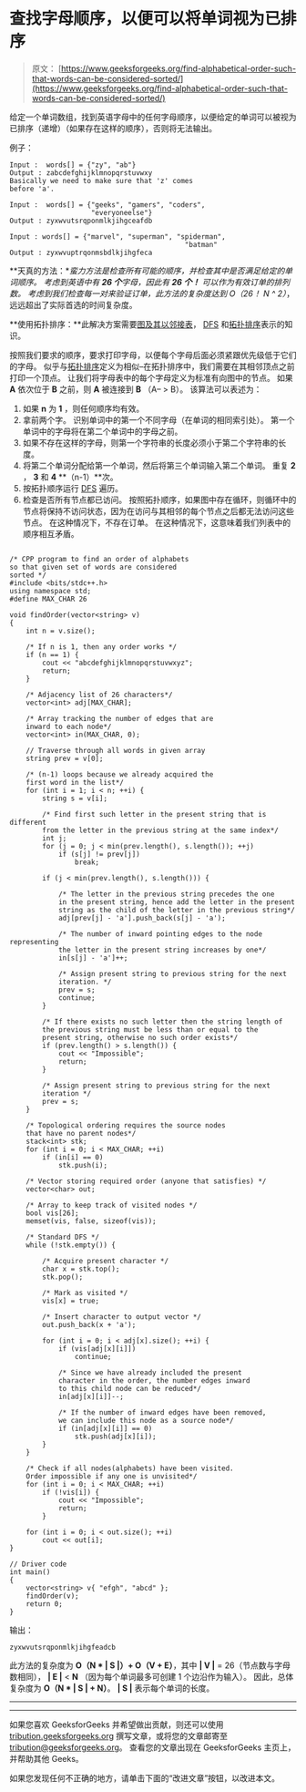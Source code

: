 # 查找字母顺序，以便可以将单词视为已排序

> 原文： [https://www.geeksforgeeks.org/find-alphabetical-order-such-that-words-can-be-considered-sorted/](https://www.geeksforgeeks.org/find-alphabetical-order-such-that-words-can-be-considered-sorted/)

给定一个单词数组，找到英语字母中的任何字母顺序，以便给定的单词可以被视为已排序（递增）（如果存在这样的顺序），否则将无法输出。

例子：

```
Input :  words[] = {"zy", "ab"}
Output : zabcdefghijklmnopqrstuvwxy
Basically we need to make sure that 'z' comes
before 'a'.

Input :  words[] = {"geeks", "gamers", "coders", 
                    "everyoneelse"}
Output : zyxwvutsrqponmlkjihgceafdb

Input : words[] = {"marvel", "superman", "spiderman", 
                                           "batman"
Output : zyxwvuptrqonmsbdlkjihgfeca

```

**天真的方法：**蛮力方法是检查所有可能的顺序，并检查其中是否满足给定的单词顺序。 考虑到英语中有 **26 个**字母，因此有 **26 个！** 可以作为有效订单的排列数。 考虑到我们检查每一对来验证订单，此方法的复杂度达到 **O（26！* N ^ 2）**，远远超出了实际首选的时间复杂度。

**使用拓扑排序：**此解决方案需要[图及其以邻接表](https://www.geeksforgeeks.org/graph-and-its-representations/)， [DFS](https://www.geeksforgeeks.org/depth-first-search-or-dfs-for-a-graph/) 和[拓扑排序](https://www.geeksforgeeks.org/topological-sorting/)表示的知识。

按照我们要求的顺序，要求打印字母，以便每个字母后面必须紧跟优先级低于它们的字母。 似乎与[拓扑排序](https://www.geeksforgeeks.org/topological-sorting/)定义为相似–在拓扑排序中，我们需要在其相邻顶点之前打印一个顶点。 让我们将字母表中的每个字母定义为标准有向图中的节点。 如果 **A** 依次位于 **B** 之前，则 **A** 被连接到 **B** （A– > B）。 该算法可以表述为：

1.  如果 **n** 为 **1** ，则任何顺序均有效。
2.  拿前两个字。 识别单词中的第一个不同字母（在单词的相同索引处）。 第一个单词中的字母将在第二个单词中的字母之前。
3.  如果不存在这样的字母，则第一个字符串的长度必须小于第二个字符串的长度。
4.  将第二个单词分配给第一个单词，然后将第三个单词输入第二个单词。 重复 **2** ， **3** 和 **4** **（n-1）**次。
5.  按拓扑顺序运行 [DFS](https://www.geeksforgeeks.org/depth-first-search-or-dfs-for-a-graph/) 遍历。
6.  检查是否所有节点都已访问。 按照拓扑顺序，如果图中存在循环，则循环中的节点将保持不访问状态，因为在访问与其相邻的每个节点之后都无法访问这些节点。 在这种情况下，不存在订单。 在这种情况下，这意味着我们列表中的顺序相互矛盾。

```

/* CPP program to find an order of alphabets 
so that given set of words are considered 
sorted */
#include <bits/stdc++.h> 
using namespace std; 
#define MAX_CHAR 26 

void findOrder(vector<string> v) 
{ 
    int n = v.size(); 

    /* If n is 1, then any order works */
    if (n == 1) { 
        cout << "abcdefghijklmnopqrstuvwxyz"; 
        return; 
    } 

    /* Adjacency list of 26 characters*/
    vector<int> adj[MAX_CHAR]; 

    /* Array tracking the number of edges that are  
    inward to each node*/
    vector<int> in(MAX_CHAR, 0); 

    // Traverse through all words in given array 
    string prev = v[0]; 

    /* (n-1) loops because we already acquired the  
    first word in the list*/
    for (int i = 1; i < n; ++i) { 
        string s = v[i]; 

        /* Find first such letter in the present string that is different  
        from the letter in the previous string at the same index*/
        int j; 
        for (j = 0; j < min(prev.length(), s.length()); ++j) 
            if (s[j] != prev[j]) 
                break; 

        if (j < min(prev.length(), s.length())) { 

            /* The letter in the previous string precedes the one 
            in the present string, hence add the letter in the present 
            string as the child of the letter in the previous string*/
            adj[prev[j] - 'a'].push_back(s[j] - 'a'); 

            /* The number of inward pointing edges to the node representing  
            the letter in the present string increases by one*/
            in[s[j] - 'a']++; 

            /* Assign present string to previous string for the next  
            iteration. */
            prev = s; 
            continue; 
        } 

        /* If there exists no such letter then the string length of  
        the previous string must be less than or equal to the  
        present string, otherwise no such order exists*/
        if (prev.length() > s.length()) { 
            cout << "Impossible"; 
            return; 
        } 

        /* Assign present string to previous string for the next 
        iteration */
        prev = s; 
    } 

    /* Topological ordering requires the source nodes  
    that have no parent nodes*/
    stack<int> stk; 
    for (int i = 0; i < MAX_CHAR; ++i) 
        if (in[i] == 0) 
            stk.push(i); 

    /* Vector storing required order (anyone that satisfies) */
    vector<char> out; 

    /* Array to keep track of visited nodes */
    bool vis[26]; 
    memset(vis, false, sizeof(vis)); 

    /* Standard DFS */
    while (!stk.empty()) { 

        /* Acquire present character */
        char x = stk.top(); 
        stk.pop(); 

        /* Mark as visited */
        vis[x] = true; 

        /* Insert character to output vector */
        out.push_back(x + 'a'); 

        for (int i = 0; i < adj[x].size(); ++i) { 
            if (vis[adj[x][i]]) 
                continue; 

            /* Since we have already included the present  
            character in the order, the number edges inward  
            to this child node can be reduced*/
            in[adj[x][i]]--; 

            /* If the number of inward edges have been removed,  
            we can include this node as a source node*/
            if (in[adj[x][i]] == 0) 
                stk.push(adj[x][i]); 
        } 
    } 

    /* Check if all nodes(alphabets) have been visited. 
    Order impossible if any one is unvisited*/
    for (int i = 0; i < MAX_CHAR; ++i) 
        if (!vis[i]) { 
            cout << "Impossible"; 
            return; 
        } 

    for (int i = 0; i < out.size(); ++i) 
        cout << out[i]; 
} 

// Driver code 
int main() 
{ 
    vector<string> v{ "efgh", "abcd" }; 
    findOrder(v); 
    return 0; 
} 

```

输出：

```
zyxwvutsrqponmlkjihgfeadcb
```

此方法的复杂度为 **O（N * | S |）+ O（V + E）**，其中 **| V |** = 26（节点数与字母数相同）， **| E |** < **N** （因为每个单词最多可创建 1 个边沿作为输入）。 因此，总体复杂度为 **O（N * | S | + N）**。 **| S |** 表示每个单词的长度。



* * *

* * *

如果您喜欢 GeeksforGeeks 并希望做出贡献，则还可以使用 [tribution.geeksforgeeks.org](https://contribute.geeksforgeeks.org/) 撰写文章，或将您的文章邮寄至 tribution@geeksforgeeks.org。 查看您的文章出现在 GeeksforGeeks 主页上，并帮助其他 Geeks。

如果您发现任何不正确的地方，请单击下面的“改进文章”按钮，以改进本文。